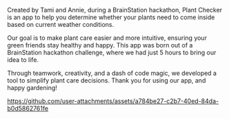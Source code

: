Created by Tami and Annie, during a BrainStation hackathon, Plant Checker is an app to help you determine whether your plants need to come inside based on current weather conditions.
          
Our goal is to make plant care easier and more intuitive, ensuring your green friends stay healthy and happy. This app was born out of a BrainStation hackathon challenge, where we had just 5 hours to bring our idea to life.

Through teamwork, creativity, and a dash of code magic, we developed a tool to simplify plant care decisions. Thank you for using our app, and happy gardening!

https://github.com/user-attachments/assets/a784be27-c2b7-40ed-84da-b0d5862761fe

